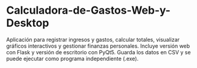 # Calculadora-de-Gastos-Web-y-Desktop
Aplicación para registrar ingresos y gastos, calcular totales, visualizar gráficos interactivos y gestionar finanzas personales. Incluye versión web con Flask y versión de escritorio con PyQt5. Guarda los datos en CSV y se puede ejecutar como programa independiente (.exe).
